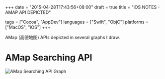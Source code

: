 +++
date = "2015-04-28T17:43:56+08:00"
draft = true
title = "iOS NOTES - AMAP API DEPICTED"

tags      = ["Cocoa", "AppDev"]
languages = ["Swift", "ObjC"]
platforms = ["MacOS", "iOS"]
+++

AMap (高德地图) APIs depicted in several graphs I draw.
<!--more-->

# AMap Searching API

![AMap Searching API Graph](/note/amap_searching_graph.svg)
